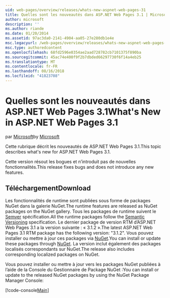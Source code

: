 ```yaml
---
uid: web-pages/overview/releases/whats-new-aspnet-web-pages-31
title: Quelles sont les nouveautés dans ASP.NET Web Pages 3.1 | Microsoft Docs
author: microsoft
description: ''
ms.author: riande
ms.date: 01/20/2014
ms.assetid: 97ac3da0-2141-4904-aa05-27e280db1e4e
msc.legacyurl: /web-pages/overview/releases/whats-new-aspnet-web-pages-31
msc.type: authoredcontent
ms.openlocfilehash: 68fd2596e0354ae2aad728782cb7101375f890ba
ms.sourcegitcommit: 45ac74e400f9f2b7dbded66297730f6f14a4eb25
ms.translationtype: MT
ms.contentlocale: fr-FR
ms.lasthandoff: 08/16/2018
ms.locfileid: "41823708"
---
```

<a name="whats-new-in-aspnet-web-pages-31"></a><span data-ttu-id="246c9-102">Quelles sont les nouveautés dans ASP.NET Web Pages 3.1</span><span class="sxs-lookup"><span data-stu-id="246c9-102">What's New in ASP.NET Web Pages 3.1</span></span>
====================
<span data-ttu-id="246c9-103">par [Microsoft](https://github.com/microsoft)</span><span class="sxs-lookup"><span data-stu-id="246c9-103">by [Microsoft](https://github.com/microsoft)</span></span>

<span data-ttu-id="246c9-104">Cette rubrique décrit les nouveautés de ASP.NET Web Pages 3.1.</span><span class="sxs-lookup"><span data-stu-id="246c9-104">This topic describes what's new for ASP.NET Web Pages 3.1.</span></span>

<span data-ttu-id="246c9-105">Cette version résout les bogues et n’introduit pas de nouvelles fonctionnalités.</span><span class="sxs-lookup"><span data-stu-id="246c9-105">This release fixes bugs and does not introduce any new features.</span></span>

<a id="download"></a>
## <a name="download"></a><span data-ttu-id="246c9-106">Téléchargement</span><span class="sxs-lookup"><span data-stu-id="246c9-106">Download</span></span>

<span data-ttu-id="246c9-107">Les fonctionnalités de runtime sont publiées sous forme de packages NuGet dans la galerie NuGet.</span><span class="sxs-lookup"><span data-stu-id="246c9-107">The runtime features are released as NuGet packages on the NuGet gallery.</span></span> <span data-ttu-id="246c9-108">Tous les packages de runtime suivent le [Semver](http://semver.org/) spécification.</span><span class="sxs-lookup"><span data-stu-id="246c9-108">All the runtime packages follow the [Semantic Versioning](http://semver.org/) specification.</span></span> <span data-ttu-id="246c9-109">Le dernier package de version RTM d’ASP.NET Web Pages 3.1 a la version suivante : « 3.1.2 ».</span><span class="sxs-lookup"><span data-stu-id="246c9-109">The latest ASP.NET Web Pages 3.1 RTM package has the following version: "3.1.2".</span></span> <span data-ttu-id="246c9-110">Vous pouvez installer ou mettre à jour ces packages via [NuGet](http://www.nuget.org/packages/Microsoft.AspNet.WebPages/).</span><span class="sxs-lookup"><span data-stu-id="246c9-110">You can install or update these packages through [NuGet](http://www.nuget.org/packages/Microsoft.AspNet.WebPages/).</span></span> <span data-ttu-id="246c9-111">La version inclut également des packages localisés correspondants sur NuGet.</span><span class="sxs-lookup"><span data-stu-id="246c9-111">The release also includes corresponding localized packages on NuGet.</span></span>

<span data-ttu-id="246c9-112">Vous pouvez installer ou mettre à jour vers les packages NuGet publiées à l’aide de la Console du Gestionnaire de Package NuGet :</span><span class="sxs-lookup"><span data-stu-id="246c9-112">You can install or update to the released NuGet packages by using the NuGet Package Manager Console:</span></span>

[!code-console[Main](whats-new-aspnet-web-pages-31/samples/sample1.cmd)]

